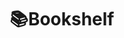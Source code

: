 ---
home: true
layout: BlogHome
title: 📚Bookshelf
icon: home
heroImage: https://avatars.githubusercontent.com/u/6296241?v=4
heroText: 📚Bookshelf
tagline: Pool of articles from web crawling
heroFullScreen: true
bgImage: https://github.com/chanhi2000/chanhi2000/raw/main/imgs/coderman.gif
projects:
  - icon: fa-brands fa-free-code-camp
    name: freecodecamp.org
    desc: "freeCodeCamp Programming Tutorials: Python, JavaScript, Git & More"
    link: /freecodecamp.org/README.md
  - icon: https://hackingwithswift.com/favicon.svg
    name: hackingwithswift.com
    desc: "Hacking with Swift – learn to code iPhone and iPad apps with free Swift tutorials"
    link: /hackingwithswift.com/README.md
  - icon: https://milanjovanovic.tech/profile_favicon.png
    name: milanjovanovic.tech
    desc: "Milan Jovanović | Helping You Become a Better .NET Engineer"
    link: /milanjovanovic.tech/README.md
  - icon: https://yozm.wishket.com/static/renewal/img/global/gnb_yozmit.svg
    name: yozm.wishket.com
    desc: "요즘 사람들의 IT 매거진, 요즘IT"
    link: /yozm.wishket.com/README.md
footerHtml: true
footer: <i>__VERSION__</i><br/><br/>MIT Licensed<br/>Copyright © 2022-present <a target="_blank" href="https://github.com/chanhi2000">Chan Hee Lee</a>

copyright: false
---